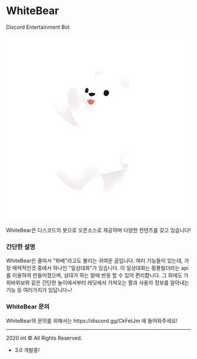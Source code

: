 # WhiteBear

Discord Entertainment Bot

<img src="/WhiteBear.png">

WhiteBear은 디스코드의 봇으로 오픈소스로 제공하며 다양한 컨텐츠를 갖고 있습니다!

<h3> 간단한 설명 </h3>
WhiteBear은 줄여서 "화베"라고도 불리는 귀여운 곰입니다.
여러 기능들이 있는데, 가장 매력적인것 중에서 하나인 "일상대화"가 있습니다.
이 일상대화는 핑퐁빌더라는 api를 이용하여 만들어졌으며, 상대가 하는 말에 반응 할 수 있어 편리합니다.
그 외에도 가위바위보와 같은 간단한 놀이에서부터 레딧에서 가져오는 짤과 사용자 정보를 알아내는 기능 등 여러가지가 있답니다~!
  
<h3> WhiteBear 문의 </h3>
WhiteBear의 문의를 위해서는 https://discord.gg/CkFetJm 에 들어와주세요!

------------
2020 int © All Rights Reserved.


+ 3.0 개발중!
